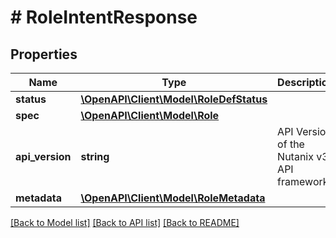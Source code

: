 # # RoleIntentResponse

## Properties

Name | Type | Description | Notes
------------ | ------------- | ------------- | -------------
**status** | [**\OpenAPI\Client\Model\RoleDefStatus**](RoleDefStatus.md) |  | [optional]
**spec** | [**\OpenAPI\Client\Model\Role**](Role.md) |  | [optional]
**api_version** | **string** | API Version of the Nutanix v3 API framework. | [default to '3.1.0']
**metadata** | [**\OpenAPI\Client\Model\RoleMetadata**](RoleMetadata.md) |  |

[[Back to Model list]](../../README.md#models) [[Back to API list]](../../README.md#endpoints) [[Back to README]](../../README.md)
